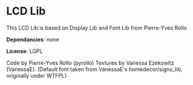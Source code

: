 # LCD Lib

This LCD Lib is based on Display Lib and Font Lib from Pierre-Yves Rollo

**Dependancies**: none

**License**: LGPL

Code by Pierre-Yves Rollo (pyrollo)
Textures by Vanessa Ezekowitz (VanessaE).
(Default font taken from VanessaE's homedecor/signs_lib, originally under WTFPL)


